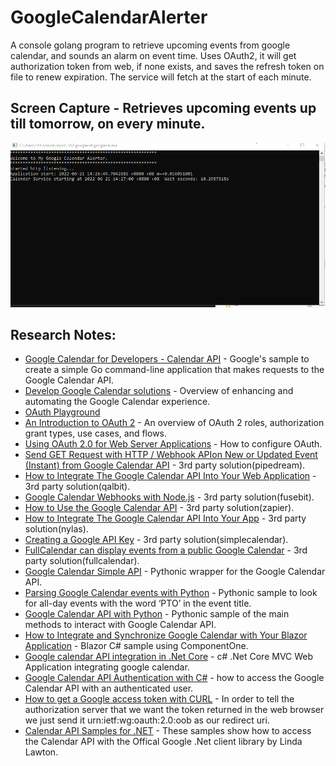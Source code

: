 # GoogleCalendarAlerter
A console golang program to retrieve upcoming events from google calendar, and sounds an alarm on event time.
Uses OAuth2, it will get authorization token from web, if none exists, and saves the refresh token on file to renew expiration.
The service will fetch at the start of each minute.


## Screen Capture - Retrieves upcoming events up till tomorrow, on every minute. ##
![Fetch Events](https://github.com/jiunnhwa/GoogleCalendarAlerter/blob/main/20220621%20MyGoogleCalAlerter.gif?raw=true "Send OTP")



## Research Notes: ##
- [Google Calendar for Developers - Calendar API](https://developers.google.com/calendar/api/quickstart/go) - Google's sample to create a simple Go command-line application that makes requests to the Google Calendar API. 
- [Develop Google Calendar solutions](https://developers.google.com/calendar) - Overview of enhancing and automating the Google Calendar experience.
- [OAuth Playground](https://developers.google.com/oauthplayground/)
- [An Introduction to OAuth 2](https://www.digitalocean.com/community/tutorials/an-introduction-to-oauth-2) - An overview of OAuth 2 roles, authorization grant types, use cases, and flows.
- [Using OAuth 2.0 for Web Server Applications](https://developers.google.com/identity/protocols/oauth2/web-server) - How to configure OAuth.
- [Send GET Request with HTTP / Webhook APIon New or Updated Event (Instant) from Google Calendar API](https://pipedream.com/apps/google-calendar/integrations/http/get-request-with-http-webhook-api-on-new-or-updated-event-instant-from-google-calendar-api-int_EzsYAz) - 3rd party solution(pipedream).
- [How to Integrate The Google Calendar API Into Your Web Application](https://qalbit.com/blog/how-to-integrate-the-google-calendar-api-into-your-web-application/) - 3rd party solution(qalbit).
- [Google Calendar Webhooks with Node.js](https://fusebit.io/blog/google-calendar-webhooks)  - 3rd party solution(fusebit).
- [How to Use the Google Calendar API](https://zapier.com/engineering/how-to-use-the-google-calendar-api/)  - 3rd party solution(zapier).
- [How to Integrate The Google Calendar API Into Your App](https://www.nylas.com/blog/integrate-google-calendar-api)  - 3rd party solution(nylas).
- [Creating a Google API Key](https://docs.simplecalendar.io/google-api-key/)  - 3rd party solution(simplecalendar).
- [FullCalendar can display events from a public Google Calendar](https://fullcalendar.io/docs/google-calendar) - 3rd party solution(fullcalendar).
- [Google Calendar Simple API](https://github.com/kuzmoyev/google-calendar-simple-api) - Pythonic wrapper for the Google Calendar API.
- [Parsing Google Calendar events with Python](https://qxf2.com/blog/google-calendar-python/) - Pythonic sample to look for all-day events with the word ‘PTO’ in the event title.
- [Google Calendar API with Python](https://dev.to/nelsoncode/google-calendar-api-con-python-1ib1) - Pythonic sample of the main methods to interact with Google Calendar API.
- [How to Integrate and Synchronize Google Calendar with Your Blazor Application](https://www.grapecity.com/blogs/how-to-integrate-synchronize-google-calendar-with-blazor-application) - Blazor C# sample using ComponentOne.
- [Google calendar API integration in .Net Core](https://www.thecodehubs.com/google-calendar-api-integration-in-net-core/) - c# .Net Core MVC Web Application integrating google calendar.
- [Google Calendar API Authentication with C#](https://www.daimto.com/google-calendar-api-authentication-with-c/) - how to access the Google Calendar API with an authenticated user. 
- [How to get a Google access token with CURL](https://www.daimto.com/how-to-get-a-google-access-token-with-curl/) - In order to tell the authorization server that we want the token returned in the web browser we just send it urn:ietf:wg:oauth:2.0:oob as our redirect uri.
- [Calendar API Samples for .NET](https://github.com/LindaLawton/Google-Dotnet-Samples/tree/master/Samples/Calendar%20API) - These samples show how to access the Calendar API with the Offical Google .Net client library by Linda Lawton.
